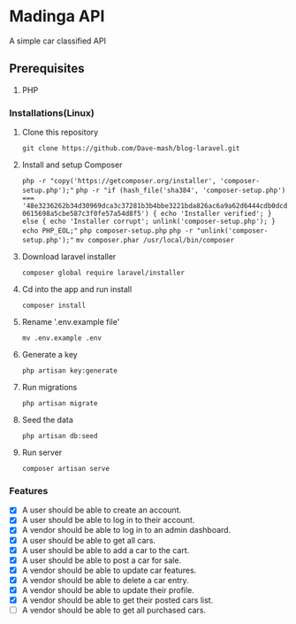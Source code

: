 # Madinga API

A simple car classified API

## Prerequisites

1. PHP

### Installations(Linux)

1. Clone this repository

    `git clone https://github.com/Dave-mash/blog-laravel.git`
2. Install and setup Composer

    `php -r "copy('https://getcomposer.org/installer', 'composer-setup.php');"`
    `php -r "if (hash_file('sha384', 'composer-setup.php') === '48e3236262b34d30969dca3c37281b3b4bbe3221bda826ac6a9a62d6444cdb0dcd0615698a5cbe587c3f0fe57a54d8f5') { echo 'Installer verified'; } else { echo 'Installer corrupt'; unlink('composer-setup.php'); } echo PHP_EOL;"`
    `php composer-setup.php`
    `php -r "unlink('composer-setup.php');"`
    `mv composer.phar /usr/local/bin/composer`
3. Download laravel installer

    `composer global require laravel/installer`
4. Cd into the app and run install

    `composer install`
5. Rename '.env.example file'

    `mv .env.example .env`
6. Generate a key

    `php artisan key:generate`
7. Run migrations

    `php artisan migrate`
8. Seed the data

    `php artisan db:seed`
9. Run server

    `composer artisan serve`

### Features

- [x] A user should be able to create an account.
- [x] A user should be able to log in to their account.
- [x] A vendor should be able to log in to an admin dashboard.
- [x] A user should be able to get all cars.
- [x] A user should be able to add a car to the cart.
- [x] A user should be able to post a car for sale.
- [x] A vendor should be able to update car features.
- [x] A vendor should be able to delete a car entry.
- [x] A vendor should be able to update their profile.
- [x] A vendor should be able to get their posted cars list.
- [ ] A vendor should be able to get all purchased cars.
